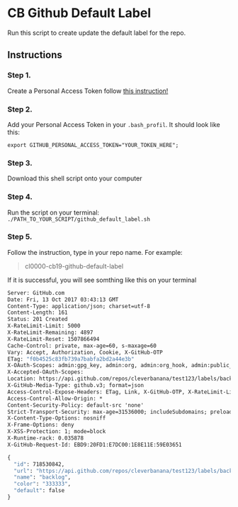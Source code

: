 # CB Github Default Label
Run this script to create update the default label for the repo.

## Instructions
### Step 1.
Create a Personal Access Token follow [this instruction!](https://help.github.com/articles/creating-a-personal-access-token-for-the-command-line/)
### Step 2.
Add your Personal Access Token in your `.bash_profil`.
It should look like this:
```#GitHub Personal Access Token for Label
export GITHUB_PERSONAL_ACCESS_TOKEN="YOUR_TOKEN_HERE";
```

### Step 3.
Download this shell script onto your computer
### Step 4.
Run the script on your terminal:
`./PATH_TO_YOUR_SCRIPT/github_default_label.sh`
### Step 5.
Follow the instruction, type in your repo name. For example: 
> cl0000-cb19-github-default-label

If it is successful, you will see somthing like this on your terminal
```HTTP/1.1 201 Created
Server: GitHub.com
Date: Fri, 13 Oct 2017 03:43:13 GMT
Content-Type: application/json; charset=utf-8
Content-Length: 161
Status: 201 Created
X-RateLimit-Limit: 5000
X-RateLimit-Remaining: 4897
X-RateLimit-Reset: 1507866494
Cache-Control: private, max-age=60, s-maxage=60
Vary: Accept, Authorization, Cookie, X-GitHub-OTP
ETag: "f0b4525c83fb739a7babfa2bd2a44e3b"
X-OAuth-Scopes: admin:gpg_key, admin:org, admin:org_hook, admin:public_key, admin:repo_hook, delete_repo, gist, notifications, repo, user
X-Accepted-OAuth-Scopes:
Location: https://api.github.com/repos/cleverbanana/test123/labels/backlog
X-GitHub-Media-Type: github.v3; format=json
Access-Control-Expose-Headers: ETag, Link, X-GitHub-OTP, X-RateLimit-Limit, X-RateLimit-Remaining, X-RateLimit-Reset, X-OAuth-Scopes, X-Accepted-OAuth-Scopes, X-Poll-Interval
Access-Control-Allow-Origin: *
Content-Security-Policy: default-src 'none'
Strict-Transport-Security: max-age=31536000; includeSubdomains; preload
X-Content-Type-Options: nosniff
X-Frame-Options: deny
X-XSS-Protection: 1; mode=block
X-Runtime-rack: 0.035878
X-GitHub-Request-Id: EBD9:20FD1:E7DC00:1E8E11E:59E03651

{
  "id": 718530842,
  "url": "https://api.github.com/repos/cleverbanana/test123/labels/backlog",
  "name": "backlog",
  "color": "333333",
  "default": false
}
```
